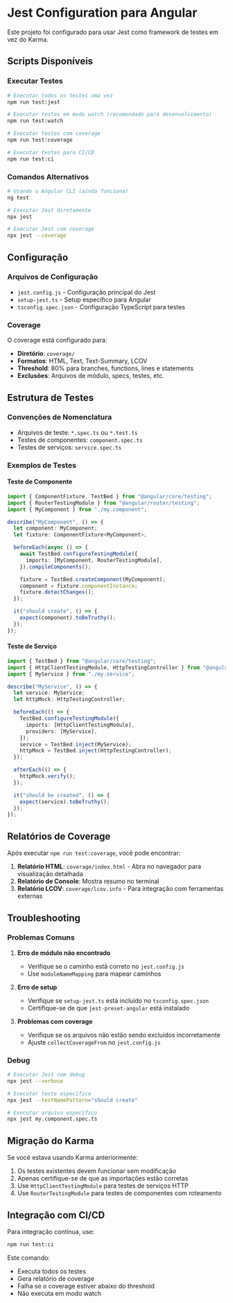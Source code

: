 # Jest Configuration para Angular

Este projeto foi configurado para usar Jest como framework de testes em vez do Karma.

## Scripts Disponíveis

### Executar Testes

```bash
# Executar todos os testes uma vez
npm run test:jest

# Executar testes em modo watch (recomendado para desenvolvimento)
npm run test:watch

# Executar testes com coverage
npm run test:coverage

# Executar testes para CI/CD
npm run test:ci
```

### Comandos Alternativos

```bash
# Usando o Angular CLI (ainda funciona)
ng test

# Executar Jest diretamente
npx jest

# Executar Jest com coverage
npx jest --coverage
```

## Configuração

### Arquivos de Configuração

- `jest.config.js` - Configuração principal do Jest
- `setup-jest.ts` - Setup específico para Angular
- `tsconfig.spec.json` - Configuração TypeScript para testes

### Coverage

O coverage está configurado para:

- **Diretório**: `coverage/`
- **Formatos**: HTML, Text, Text-Summary, LCOV
- **Threshold**: 80% para branches, functions, lines e statements
- **Exclusões**: Arquivos de módulo, specs, testes, etc.

## Estrutura de Testes

### Convenções de Nomenclatura

- Arquivos de teste: `*.spec.ts` ou `*.test.ts`
- Testes de componentes: `component.spec.ts`
- Testes de serviços: `service.spec.ts`

### Exemplos de Testes

#### Teste de Componente

```typescript
import { ComponentFixture, TestBed } from "@angular/core/testing";
import { RouterTestingModule } from "@angular/router/testing";
import { MyComponent } from "./my.component";

describe("MyComponent", () => {
  let component: MyComponent;
  let fixture: ComponentFixture<MyComponent>;

  beforeEach(async () => {
    await TestBed.configureTestingModule({
      imports: [MyComponent, RouterTestingModule],
    }).compileComponents();

    fixture = TestBed.createComponent(MyComponent);
    component = fixture.componentInstance;
    fixture.detectChanges();
  });

  it("should create", () => {
    expect(component).toBeTruthy();
  });
});
```

#### Teste de Serviço

```typescript
import { TestBed } from "@angular/core/testing";
import { HttpClientTestingModule, HttpTestingController } from "@angular/common/http/testing";
import { MyService } from "./my.service";

describe("MyService", () => {
  let service: MyService;
  let httpMock: HttpTestingController;

  beforeEach(() => {
    TestBed.configureTestingModule({
      imports: [HttpClientTestingModule],
      providers: [MyService],
    });
    service = TestBed.inject(MyService);
    httpMock = TestBed.inject(HttpTestingController);
  });

  afterEach(() => {
    httpMock.verify();
  });

  it("should be created", () => {
    expect(service).toBeTruthy();
  });
});
```

## Relatórios de Coverage

Após executar `npm run test:coverage`, você pode encontrar:

1. **Relatório HTML**: `coverage/index.html` - Abra no navegador para visualização detalhada
2. **Relatório de Console**: Mostra resumo no terminal
3. **Relatório LCOV**: `coverage/lcov.info` - Para integração com ferramentas externas

## Troubleshooting

### Problemas Comuns

1. **Erro de módulo não encontrado**

   - Verifique se o caminho está correto no `jest.config.js`
   - Use `moduleNameMapping` para mapear caminhos

2. **Erro de setup**

   - Verifique se `setup-jest.ts` está incluído no `tsconfig.spec.json`
   - Certifique-se de que `jest-preset-angular` está instalado

3. **Problemas com coverage**
   - Verifique se os arquivos não estão sendo excluídos incorretamente
   - Ajuste `collectCoverageFrom` no `jest.config.js`

### Debug

```bash
# Executar Jest com debug
npx jest --verbose

# Executar teste específico
npx jest --testNamePattern="should create"

# Executar arquivo específico
npx jest my.component.spec.ts
```

## Migração do Karma

Se você estava usando Karma anteriormente:

1. Os testes existentes devem funcionar sem modificação
2. Apenas certifique-se de que as importações estão corretas
3. Use `HttpClientTestingModule` para testes de serviços HTTP
4. Use `RouterTestingModule` para testes de componentes com roteamento

## Integração com CI/CD

Para integração contínua, use:

```bash
npm run test:ci
```

Este comando:

- Executa todos os testes
- Gera relatório de coverage
- Falha se o coverage estiver abaixo do threshold
- Não executa em modo watch
